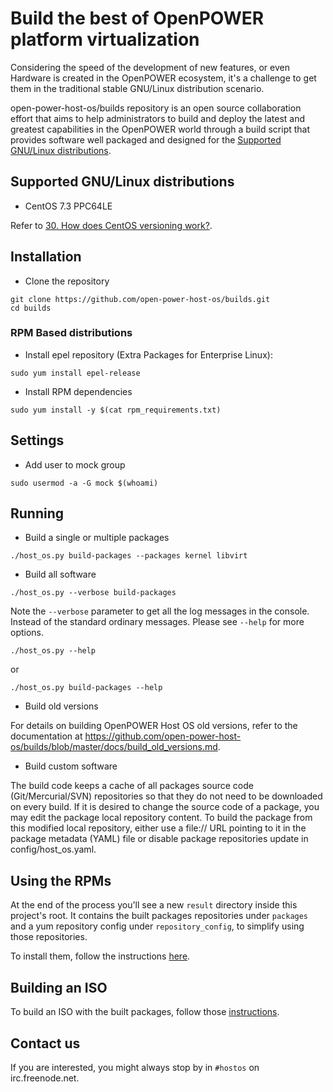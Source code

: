 # Build the best of OpenPOWER platform virtualization

Considering the speed of the development of new features, or even
Hardware is created in the OpenPOWER ecosystem, it's a challenge to
get them in the traditional stable GNU/Linux distribution scenario.

open-power-host-os/builds repository is an open source collaboration
effort that aims to help administrators to build and deploy the latest
and greatest capabilities in the OpenPOWER world through a build
script that provides software well packaged and designed for the
[Supported GNU/Linux distributions](#supported-gnulinux-distributions).

## Supported GNU/Linux distributions

* CentOS 7.3 PPC64LE


Refer to [30. How does CentOS versioning work?](https://wiki.centos.org/FAQ/General#head-dcca41e9a3d5ac4c6d900a991990fd11930867d6).

## Installation

* Clone the repository

```
git clone https://github.com/open-power-host-os/builds.git
cd builds
```

### RPM Based distributions

* Install epel repository (Extra Packages for Enterprise Linux):

```
sudo yum install epel-release
```

* Install RPM dependencies

```
sudo yum install -y $(cat rpm_requirements.txt)
```

## Settings

* Add user to mock group

```
sudo usermod -a -G mock $(whoami)
```

## Running

* Build a single or multiple packages

```
./host_os.py build-packages --packages kernel libvirt
```

* Build all software

```
./host_os.py --verbose build-packages
```

Note the `--verbose` parameter to get all the log messages in the
console. Instead of the standard ordinary messages. Please see
`--help` for more options.

```
./host_os.py --help
```

or

```
./host_os.py build-packages --help
```

* Build old versions

For details on building OpenPOWER Host OS old versions, refer to the documentation at https://github.com/open-power-host-os/builds/blob/master/docs/build_old_versions.md.

* Build custom software

The build code keeps a cache of all packages source code (Git/Mercurial/SVN)
repositories so that they do not need to be downloaded on every build. If it is
desired to change the source code of a package, you may edit the package local
repository content. To build the package from this modified local repository,
either use a file:// URL pointing to it in the package metadata (YAML)
file or disable package repositories update in config/host_os.yaml.


## Using the RPMs

At the end of the process you'll see a new ``result`` directory inside
this project's root. It contains the built packages repositories under
``packages`` and a yum repository config under ``repository_config``, to
simplify using those repositories.

To install them, follow the instructions [here](docs/installing_packages.md).


## Building an ISO

To build an ISO with the built packages, follow those
[instructions](docs/building_an_iso.md).


## Contact us

If you are interested, you might always stop by in `#hostos` on irc.freenode.net.
